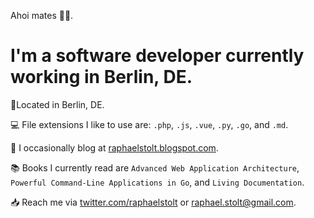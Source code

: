 Ahoi mates 🏴‍☠️.

# I'm a software developer currently working in Berlin, DE.

📍Located in Berlin, DE.

💻 File extensions I like to use are: `.php`, `.js`, `.vue`, `.py`, `.go`, and `.md`.

📝 I occasionally blog at [raphaelstolt.blogspot.com](https://raphaelstolt.blogspot.com).

📚 Books I currently read are `Advanced Web Application Architecture`, `Powerful Command-Line Applications in Go`, and `Living Documentation`.

📥 Reach me via [twitter.com/raphaelstolt](https://twitter.com/raphaelstolt) or [raphael.stolt@gmail.com](mailto:raphael.stolt@gmail.com).
